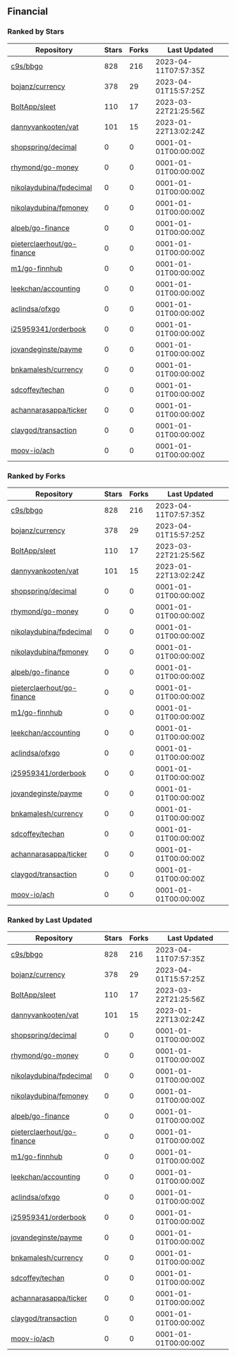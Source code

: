 ## Financial

### Ranked by Stars

| Repository | Stars | Forks | Last Updated |
|------------|-------|-------|--------------|
| [c9s/bbgo](https://github.com/c9s/bbgo) | 828 | 216 | 2023-04-11T07:57:35Z |
| [bojanz/currency](https://github.com/bojanz/currency) | 378 | 29 | 2023-04-01T15:57:25Z |
| [BoltApp/sleet](https://github.com/BoltApp/sleet) | 110 | 17 | 2023-03-22T21:25:56Z |
| [dannyvankooten/vat](https://github.com/dannyvankooten/vat) | 101 | 15 | 2023-01-22T13:02:24Z |
| [shopspring/decimal](https://github.com/shopspring/decimal) | 0 | 0 | 0001-01-01T00:00:00Z |
| [rhymond/go-money](https://github.com/rhymond/go-money) | 0 | 0 | 0001-01-01T00:00:00Z |
| [nikolaydubina/fpdecimal](https://github.com/nikolaydubina/fpdecimal) | 0 | 0 | 0001-01-01T00:00:00Z |
| [nikolaydubina/fpmoney](https://github.com/nikolaydubina/fpmoney) | 0 | 0 | 0001-01-01T00:00:00Z |
| [alpeb/go-finance](https://github.com/alpeb/go-finance) | 0 | 0 | 0001-01-01T00:00:00Z |
| [pieterclaerhout/go-finance](https://github.com/pieterclaerhout/go-finance) | 0 | 0 | 0001-01-01T00:00:00Z |
| [m1/go-finnhub](https://github.com/m1/go-finnhub) | 0 | 0 | 0001-01-01T00:00:00Z |
| [leekchan/accounting](https://github.com/leekchan/accounting) | 0 | 0 | 0001-01-01T00:00:00Z |
| [aclindsa/ofxgo](https://github.com/aclindsa/ofxgo) | 0 | 0 | 0001-01-01T00:00:00Z |
| [i25959341/orderbook](https://github.com/i25959341/orderbook) | 0 | 0 | 0001-01-01T00:00:00Z |
| [jovandeginste/payme](https://github.com/jovandeginste/payme) | 0 | 0 | 0001-01-01T00:00:00Z |
| [bnkamalesh/currency](https://github.com/bnkamalesh/currency) | 0 | 0 | 0001-01-01T00:00:00Z |
| [sdcoffey/techan](https://github.com/sdcoffey/techan) | 0 | 0 | 0001-01-01T00:00:00Z |
| [achannarasappa/ticker](https://github.com/achannarasappa/ticker) | 0 | 0 | 0001-01-01T00:00:00Z |
| [claygod/transaction](https://github.com/claygod/transaction) | 0 | 0 | 0001-01-01T00:00:00Z |
| [moov-io/ach](https://github.com/moov-io/ach) | 0 | 0 | 0001-01-01T00:00:00Z |

### Ranked by Forks

| Repository | Stars | Forks | Last Updated |
|------------|-------|-------|--------------|
| [c9s/bbgo](https://github.com/c9s/bbgo) | 828 | 216 | 2023-04-11T07:57:35Z |
| [bojanz/currency](https://github.com/bojanz/currency) | 378 | 29 | 2023-04-01T15:57:25Z |
| [BoltApp/sleet](https://github.com/BoltApp/sleet) | 110 | 17 | 2023-03-22T21:25:56Z |
| [dannyvankooten/vat](https://github.com/dannyvankooten/vat) | 101 | 15 | 2023-01-22T13:02:24Z |
| [shopspring/decimal](https://github.com/shopspring/decimal) | 0 | 0 | 0001-01-01T00:00:00Z |
| [rhymond/go-money](https://github.com/rhymond/go-money) | 0 | 0 | 0001-01-01T00:00:00Z |
| [nikolaydubina/fpdecimal](https://github.com/nikolaydubina/fpdecimal) | 0 | 0 | 0001-01-01T00:00:00Z |
| [nikolaydubina/fpmoney](https://github.com/nikolaydubina/fpmoney) | 0 | 0 | 0001-01-01T00:00:00Z |
| [alpeb/go-finance](https://github.com/alpeb/go-finance) | 0 | 0 | 0001-01-01T00:00:00Z |
| [pieterclaerhout/go-finance](https://github.com/pieterclaerhout/go-finance) | 0 | 0 | 0001-01-01T00:00:00Z |
| [m1/go-finnhub](https://github.com/m1/go-finnhub) | 0 | 0 | 0001-01-01T00:00:00Z |
| [leekchan/accounting](https://github.com/leekchan/accounting) | 0 | 0 | 0001-01-01T00:00:00Z |
| [aclindsa/ofxgo](https://github.com/aclindsa/ofxgo) | 0 | 0 | 0001-01-01T00:00:00Z |
| [i25959341/orderbook](https://github.com/i25959341/orderbook) | 0 | 0 | 0001-01-01T00:00:00Z |
| [jovandeginste/payme](https://github.com/jovandeginste/payme) | 0 | 0 | 0001-01-01T00:00:00Z |
| [bnkamalesh/currency](https://github.com/bnkamalesh/currency) | 0 | 0 | 0001-01-01T00:00:00Z |
| [sdcoffey/techan](https://github.com/sdcoffey/techan) | 0 | 0 | 0001-01-01T00:00:00Z |
| [achannarasappa/ticker](https://github.com/achannarasappa/ticker) | 0 | 0 | 0001-01-01T00:00:00Z |
| [claygod/transaction](https://github.com/claygod/transaction) | 0 | 0 | 0001-01-01T00:00:00Z |
| [moov-io/ach](https://github.com/moov-io/ach) | 0 | 0 | 0001-01-01T00:00:00Z |

### Ranked by Last Updated

| Repository | Stars | Forks | Last Updated |
|------------|-------|-------|--------------|
| [c9s/bbgo](https://github.com/c9s/bbgo) | 828 | 216 | 2023-04-11T07:57:35Z |
| [bojanz/currency](https://github.com/bojanz/currency) | 378 | 29 | 2023-04-01T15:57:25Z |
| [BoltApp/sleet](https://github.com/BoltApp/sleet) | 110 | 17 | 2023-03-22T21:25:56Z |
| [dannyvankooten/vat](https://github.com/dannyvankooten/vat) | 101 | 15 | 2023-01-22T13:02:24Z |
| [shopspring/decimal](https://github.com/shopspring/decimal) | 0 | 0 | 0001-01-01T00:00:00Z |
| [rhymond/go-money](https://github.com/rhymond/go-money) | 0 | 0 | 0001-01-01T00:00:00Z |
| [nikolaydubina/fpdecimal](https://github.com/nikolaydubina/fpdecimal) | 0 | 0 | 0001-01-01T00:00:00Z |
| [nikolaydubina/fpmoney](https://github.com/nikolaydubina/fpmoney) | 0 | 0 | 0001-01-01T00:00:00Z |
| [alpeb/go-finance](https://github.com/alpeb/go-finance) | 0 | 0 | 0001-01-01T00:00:00Z |
| [pieterclaerhout/go-finance](https://github.com/pieterclaerhout/go-finance) | 0 | 0 | 0001-01-01T00:00:00Z |
| [m1/go-finnhub](https://github.com/m1/go-finnhub) | 0 | 0 | 0001-01-01T00:00:00Z |
| [leekchan/accounting](https://github.com/leekchan/accounting) | 0 | 0 | 0001-01-01T00:00:00Z |
| [aclindsa/ofxgo](https://github.com/aclindsa/ofxgo) | 0 | 0 | 0001-01-01T00:00:00Z |
| [i25959341/orderbook](https://github.com/i25959341/orderbook) | 0 | 0 | 0001-01-01T00:00:00Z |
| [jovandeginste/payme](https://github.com/jovandeginste/payme) | 0 | 0 | 0001-01-01T00:00:00Z |
| [bnkamalesh/currency](https://github.com/bnkamalesh/currency) | 0 | 0 | 0001-01-01T00:00:00Z |
| [sdcoffey/techan](https://github.com/sdcoffey/techan) | 0 | 0 | 0001-01-01T00:00:00Z |
| [achannarasappa/ticker](https://github.com/achannarasappa/ticker) | 0 | 0 | 0001-01-01T00:00:00Z |
| [claygod/transaction](https://github.com/claygod/transaction) | 0 | 0 | 0001-01-01T00:00:00Z |
| [moov-io/ach](https://github.com/moov-io/ach) | 0 | 0 | 0001-01-01T00:00:00Z |


